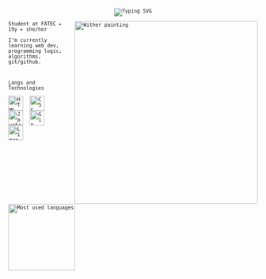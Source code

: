 <font face="monospace" size=2>

<p align="center">
  <img src="https://readme-typing-svg.demolab.com?font=JetBrains+Mono&size=17&pause=1000&color=7fff00&center=true&vCenter=true&random=true&width=435&lines=Hey,+I'm+Clara.;Systems+Analysis+and+Development+Student.;" alt="Typing SVG" />
</p>

<img
  src="https://media0.giphy.com/media/v1.Y2lkPTc5MGI3NjExejUzZmtoYmVxM2d5bTFoYTluaGVxajlxc3I2dnQyaXo4Znpndm9ueiZlcD12MV9pbnRlcm5hbF9naWZfYnlfaWQmY3Q9cw/U3CD2wlZei1zlt7SDj/giphy.gif"
  alt="Wither painting"
  align="right"
  height="370"
  style="margin-left: 10px; border-radius:3px;"
/>

<p align="left">
Student at FATEC ▸ 19y ▸ she/her
<br><br>
I’m currently learning web dev, programming logic, algorithms, git/github.
</p>

<br>

Langs and Technologies

<img
  align="left"
  alt="HTML"
  title="HTML"
  width="30px"
  style="padding-right: 10px;"
  src="https://cdn.jsdelivr.net/gh/devicons/devicon@latest/icons/html5/html5-original.svg"
/>

<img
  align="left"
  alt="CSS"
  title="CSS"
  width="30px"
  style="padding-right: 10px;"
  src="https://cdn.jsdelivr.net/gh/devicons/devicon@latest/icons/css3/css3-original.svg"
/>

<img
  align="left"
  alt="JavaScript"
  title="JavaScript"
  width="30px"
  style="padding-right: 10px;"
  src="https://cdn.jsdelivr.net/gh/devicons/devicon@latest/icons/javascript/javascript-original.svg"
/>

<img
  align="left"
  alt="Git"
  title="Git"
  width="30px"
  style="padding-right: 10px;"
  src="https://cdn.jsdelivr.net/gh/devicons/devicon@latest/icons/git/git-original.svg"
/>

<img
  align="left"
  alt="Linux"
  title="Linux"
  width="30px"
  style="padding-right: 10px;"
  src="https://cdn.jsdelivr.net/gh/devicons/devicon@latest/icons/linux/linux-original.svg"
/>

<br><br><br>

<p align="left">
  <img
    alt="Most used languages"
    height="135"
    src="https://github-readme-stats.vercel.app/api/top-langs/?username=claraborim&theme=dark&layout=compact&hide_border=true"
  />
</p>

</font>
